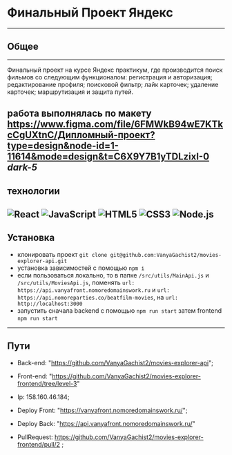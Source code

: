 # Финальный Проект Яндекс
-------
## Общее
------
Финальный проект на курсе Яндекс практикум, где производится поиск фильмов со следующим функционалом: регистрация и авторизация; редактирование профиля; поисковой фильтр; лайк карточек; удаление карточек; маршрутизация и защита путей.

работа выполнялась по макету https://www.figma.com/file/6FMWkB94wE7KTkcCgUXtnC/Дипломный-проект?type=design&node-id=1-11614&mode=design&t=C6X9Y7B1yTDLzixI-0
*dark-5*
-------
## технологии
![React](https://img.shields.io/badge/-React-090909?style=for-the-badge&logo=React)
![JavaScript](https://img.shields.io/badge/-JavaScript-090909?style=for-the-badge&logo=JavaScript)
![HTML5](https://img.shields.io/badge/-HTML5-090909?style=for-the-badge&logo=HTML5)
![CSS3](https://img.shields.io/badge/-CSS3-090909?style=for-the-badge&logo=CSS3)
![Node.js](https://img.shields.io/badge/Node.js-43853D?style=for-the-badge&logo=node.js&logoColor=white)
-------

## Установка
- клонировать проект `git clone git@github.com:VanyaGachist2/movies-explorer-api.git`
- установка зависимостей с помощью `npm i`
- если пользоваться локально, то в папке `/src/utils/MainApi.js` и `/src/utils/MoviesApi.js`, поменять `url: https://api.vanyafront.nomoredomainswork.ru` и `url: https://api.nomoreparties.co/beatfilm-movies`, на `url: http://localhost:3000`
- запустить сначала backend с помощью `npm run start` затем frontend `npm run start`
---------
## Пути

- Back-end: "https://github.com/VanyaGachist2/movies-explorer-api";
- Front-end: "https://github.com/VanyaGachist2/movies-explorer-frontend/tree/level-3"


- Ip: 158.160.46.184;
- Deploy Front: "https://vanyafront.nomoredomainswork.ru/";
- Deploy Back: "https://api.vanyafront.nomoredomainswork.ru/"

- PullRequest: https://github.com/VanyaGachist2/movies-explorer-frontend/pull/2 ;
